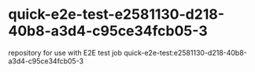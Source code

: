 # quick-e2e-test-e2581130-d218-40b8-a3d4-c95ce34fcb05-3
repository for use with E2E test job quick-e2e-test:e2581130-d218-40b8-a3d4-c95ce34fcb05-3
